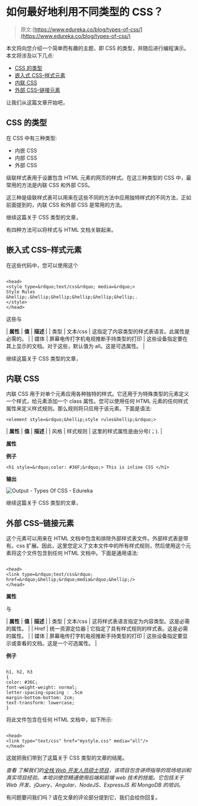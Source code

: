 # 如何最好地利用不同类型的 CSS？

> 原文:[https://www.edureka.co/blog/types-of-css/](https://www.edureka.co/blog/types-of-css/)

本文将向您介绍一个简单而有趣的主题，即 CSS 的类型，并随后进行编程演示。本文将涉及以下几点:

*   [CSS 的类型](#TypesOfCSS)
*   [嵌入式 CSS–样式元素](#EmbeddedCSS-TheStyleElement)
*   [内联 CSS](#InlineCSS)
*   [外部 CSS–链接元素](#ExternalCSS-TheLinkElement)

让我们从这篇文章开始吧，

## **CSS 的类型**

在 CSS 中有三种类型:

*   内嵌 CSS
*   内部 CSS
*   外部 CSS

级联样式表用于设置包含 HTML 元素的网页的样式。在这三种类型的 CSS 中，最常用的方法是内联 CSS 和外部 CSS。

这三种是级联样式表可以用来在这些不同的方法中应用独特样式的不同方法，正如前面提到的，内联 CSS 和外部 CSS 是常用的方法。

继续这篇关于 CSS 类型的文章，

有四种方法可以将样式与 HTML 文档关联起来。

## **嵌入式 CSS–样式元素**

在这些代码中，您可以使用这个

```

<head>
<style type=&rdquo;text/css&rdquo; media=&rdquo;>
Style Rules
&hellip;.&hellip;&hellip;&hellip;&hellip;&hellip;.
</style>
</head>

```

这些与

| **属性** | **值** | **描述** |
| 类型 | 文本/css | 这指定了内容类型的样式表语言。此属性是必需的。 |
| 媒体 | 屏幕电传打字机电视推断手持类型的打印 | 这些设备指定要在其上显示的文档。对于这些，默认值为 all。这是可选属性。 |

继续这篇关于 CSS 类型的文章，

## **内联 CSS**

内联 CSS 用于对单个元素应用各种独特的样式。它还用于为特殊类型的元素定义一个样式，给元素添加一个 class 属性。您可以使用任何 HTML 元素的任何样式属性来定义样式规则。那么规则将只应用于该元素。下面是语法:

```
<element style=&rdquo;&hellip;style rules&hellip;&rdquo;>
```

| **属性** | **值** | **描述** |
| 风格 | 样式规则 | 这里的样式属性是由分号(；). |

**属性**

**例子**

```
<h1 style=&rdquo;color: #36F;&rdquo;> This is inline CSS </h1>
```

**输出**

![Output - Types Of CSS - Edureka](../Images/61725e0e003eabcee77b0559dc1e762d.png)

继续这篇关于 CSS 类型的文章，

## **外部 CSS–链接元素**

这个元素可以用来在 HTML 文档中包含和排除外部样式表文件。外部样式表是带有。css 扩展。因此，这里您定义了文本文件中的所有样式规则，然后使用这个元素将这个文件包含到任何 HTML 文档中。下面是通用语法:

```

<head>
<link type=&rdquo;text/css&rdquo; href=&rdquo;&hellip;&rdquo;media&rdquo;&hellip;/>
</head>

```

**属性**

与

| **属性** | **值** | **描述** |
| 类型 | 文本/css | 这将样式表语言指定为内容类型。这是必需的属性。 |
| Href | 统一资源定位器 | 它指定了具有样式规则的样式表。这是必需的属性。 |
| 媒体 | 屏幕电传打字机电视推断手持类型的打印 | 这些设备指定要显示或查看的文档。这是一个可选属性。 |

**例子**

```

h1, h2, h3
{
color: #36C;
font-weight-weight: normal;
letter-spacing-spacing : .5cm
margin-bottom-bottom: 2cm;
text-transform: lowercase;
}

```

将此文件包含在任何 HTML 文档中，如下所示:

```

<head>
<link type="text/css" href="mystyle.css" media="all"/>
</head>

```

这就把我们带到了这篇关于 CSS 类型的文章的结尾。

*查看* *了解我们的[全栈 Web 开发人员硕士项目](https://www.edureka.co/masters-program/full-stack-developer-training)，该项目包含讲师指导的现场培训和真实项目经验。本培训使您精通使用后端和前端 web 技术的技能。它包括关于 Web 开发、jQuery、Angular、NodeJS、ExpressJS 和 MongoDB 的培训。*

有问题要问我们吗？请在文章的评论部分提到它，我们会给你回复。